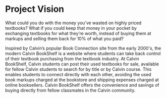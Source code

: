 # Project Vision
What could you do with the money you’ve wasted on highly priced textbooks? What if you could keep that money in your pocket by exchanging textbooks for what they’re worth, instead of buying them at markups and selling them back for 10% of what you paid?

Inspired by Calvin’s popular Book Connection site from the early 2000's, the modern Calvin BookShelf is a website where students can take back control of their textbook purchasing from the textbook industry. At Calvin BookShelf, Calvin students can post their used textbooks for sale, available for fellow Calvin students to search for by title or by Calvin course. This enables students to connect directly with each other, avoiding the used book markups charged at the bookstore and shipping expenses charged at online booksellers. Calvin BookShelf offers the convenience and savings of buying directly from fellow classmates in the Calvin community.
